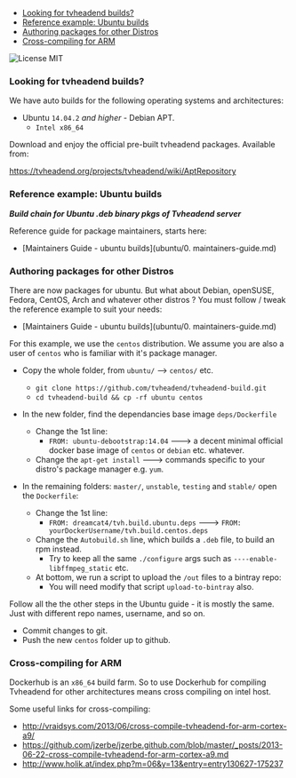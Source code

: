 <!-- START doctoc generated TOC please keep comment here to allow auto update -->
<!-- DON'T EDIT THIS SECTION, INSTEAD RE-RUN doctoc TO UPDATE -->
 

- [Looking for tvheadend builds?](#looking-for-tvheadend-builds)
- [Reference example: Ubuntu builds](#reference-example-ubuntu-builds)
- [Authoring packages for other Distros](#authoring-packages-for-other-distros)
- [Cross-compiling for ARM](#cross-compiling-for-arm)

<!-- END doctoc generated TOC please keep comment here to allow auto update -->

![License MIT](https://img.shields.io/badge/license-MIT-blue.svg)

### Looking for tvheadend builds?

We have auto builds for the following operating systems and architectures:

* Ubuntu `14.04.2` *and higher* - Debian APT.
  * `Intel x86_64`

Download and enjoy the official pre-built tvheadend packages. Available from:

https://tvheadend.org/projects/tvheadend/wiki/AptRepository

### Reference example: Ubuntu builds
**_Build chain for Ubuntu .deb binary pkgs of Tvheadend server_**

Reference guide for package maintainers, starts here:

* [Maintainers Guide - ubuntu builds](ubuntu/0. maintainers-guide.md)

### Authoring packages for other Distros

There are now packages for ubuntu. But what about Debian, openSUSE, Fedora, CentOS, Arch and whatever other distros ? You must follow / tweak the reference example to suit your needs:

* [Maintainers Guide - ubuntu builds](ubuntu/0. maintainers-guide.md)

For this example, we use the `centos` distribution. We assume you are also a user of `centos` who is familiar with it's package manager.

* Copy the whole folder, from `ubuntu/` --> `centos/` etc.
  * `git clone https://github.com/tvheadend/tvheadend-build.git`
  * `cd tvheadend-build && cp -rf ubuntu centos`

* In the new folder, find the dependancies base image `deps/Dockerfile`
  * Change the 1st line:
    * `FROM: ubuntu-debootstrap:14.04` ---> a decent minimal official docker base image of `centos` or `debian` etc. whatever.
  * Change the `apt-get install` ---> commands specific to your distro's package manager e.g. `yum`.

* In the remaining folders: `master/`, `unstable`, `testing` and `stable/` open the `Dockerfile`: 
  * Change the 1st line:
    * `FROM: dreamcat4/tvh.build.ubuntu.deps` ---> `FROM: yourDockerUsername/tvh.build.centos.deps`
  * Change the `Autobuild.sh` line, which builds a `.deb` file, to build an rpm instead.
    * Try to keep all the same `./configure` args such as `----enable-libffmpeg_static` etc.
  * At bottom, we run a script to upload the `/out` files to a bintray repo:
    * You will need modify that script `upload-to-bintray` also.

Follow all the the other steps in the Ubuntu guide - it is mostly the same. Just with different repo names, username, and so on.

* Commit changes to git.
* Push the new `centos` folder up to github.

### Cross-compiling for ARM

Dockerhub is an `x86_64` build farm. So to use Dockerhub for compiling Tvheadend for other architectures means cross compiling on intel host.

Some useful links for cross-compiling:

* http://vraidsys.com/2013/06/cross-compile-tvheadend-for-arm-cortex-a9/
* https://github.com/jzerbe/jzerbe.github.com/blob/master/_posts/2013-06-22-cross-compile-tvheadend-for-arm-cortex-a9.md
* http://www.holik.at/index.php?m=06&y=13&entry=entry130627-175237



